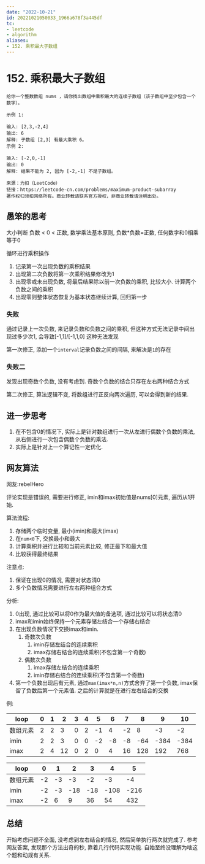 ```yaml
---
date: "2022-10-21"
id: 20221021050033_1966a678f3a445df
tc:
- leetcode
- algorithm
aliases:
- 152. 乘积最大子数组
---
```


# 152. 乘积最大子数组

```
给你一个整数数组 nums ，请你找出数组中乘积最大的连续子数组（该子数组中至少包含一个数字）。

示例 1:

输入: [2,3,-2,4]
输出: 6
解释: 子数组 [2,3] 有最大乘积 6。
示例 2:

输入: [-2,0,-1]
输出: 0
解释: 结果不能为 2, 因为 [-2,-1] 不是子数组。

来源：力扣（LeetCode）
链接：https://leetcode-cn.com/problems/maximum-product-subarray
著作权归领扣网络所有。商业转载请联系官方授权，非商业转载请注明出处。
```

## 愚笨的思考

大小判断 负数 \< 0 \< 正数, 数学乘法基本原则, 负数\*负数=正数, 任何数字和0相乘等于0

循环进行乘积操作

1. 记录第一次出现负数的乘积结果
2. 出现第二次负数将第一次乘积结果修改为1
3. 出现零或未出现负数, 将最后结果除以前一次负数的乘积, 比较大小. 计算两个负数之间的乘积
4. 出现零则整体状态恢复为基本状态继续计算, 回归第一步


### 失败

通过记录上一次负数, 来记录负数和负数之间的乘积, 但这种方式无法记录中间出现过多少次1, 会导致\[-1,1\]/\[-1,1,0\] 这种无法发现

第一次修正, 添加一个`interval`记录负数之间的间隔, 来解决是`1`的存在

### 失败二

发现出现奇数个负数, 没有考虑到. 奇数个负数的结合只存在左右两种结合方式

第二次修正, 算法逻辑不变, 将数组进行正反向两次遍历, 可以会得到新的结果.

## 进一步思考
1. 在不包含0的情况下, 实际上是针对数组进行一次从左进行偶数个负数的乘法, 从右侧进行一次包含偶数个负数的乘法. 
2. 实际上是针对上一个算记性一定优化.

## 网友算法

网友:rebelHero

评论实现是错误的, 需要进行修正, imin和imax初始值是nums\[0\]元素, 遍历从1开始.

算法流程:
1. 存储两个临时变量, 最小(imin)和最大(imax)
2. 在`num<0`下, 交换最小和最大
3. 计算乘积并进行比较和当前元素比较, 修正最下和最大值
4. 比较获得最终结果

注意点:
1. 保证在出现0的情况, 需要对状态清0
2. 多个负数情况需要进行左右两种组合方式

分析:
1. 0出现, 通过比较可以将0作为最大值的备选项, 通过比较可以将状态清0
2. imax和imin始终保持一个元素存储左结合一个存储右结合
3. 在出现负数情况下交换imax和imin.
    1. 奇数次负数
        1. imin存储左结合的连续乘积
        2. imax存储右结合的连续乘积(不包含第一个奇数)
    2. 偶数次负数
        1. imax存储左结合的连续乘积
        2. imin存储右结合的连续乘积(不包含第一个奇数)
4. 第一个负数出现后有元素, 通过`max(imax*n,n)`方式舍弃了第一个负数, imax保留了负数后第一个元素值. 之后的计算就是在进行左右结合的交换

例:

| loop | 0 | 1 | 2 | 3 | 4 | 5 | 6 | 7 | 8 | 9 | 10 |
| --- | --- | --- | --- | --- | --- | --- | --- | --- | --- | --- | --- |
| 数组元素 | 2 | 2 | 3  | 0 | 2 | -1 | 4  | -2 | 8   | -3   | -2   |
| imin    | 2 | 2 | 3  | 0 | 0 | -2 | -8 | -8 | -64 | -384 | -384 |
| imax    | 2 | 4 | 12 | 0 | 2 |  0 | 4  | 16 | 128 | 192  | 768  |

| loop | 0 | 1 | 2 | 3 | 4 | 5 |
| --- | --- | --- | --- | --- | --- | --- |
| 数组元素 | -2 | -3 | -3 | -2 | -3  | -4  |
| imin    | -2 | -3 | -18 | -18 | -108 | -216 |
| imax    | -2 | 6 | 9 | 36 | 54 | 432 |




## 总结

开始考虑问题不全面, 没考虑到左右结合的情况, 然后简单执行两次就完成了. 参考网友答案, 发现那个方法出奇的秒, 靠着几行代码实现功能. 自始至终没理解为啥这个题和动规有关系.
